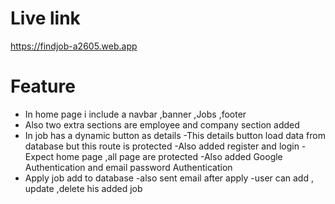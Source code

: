 # Live link
https://findjob-a2605.web.app


# Feature 
- In home page i include a navbar ,banner ,Jobs ,footer
- Also two extra sections are employee  and  company section added
- In job has a dynamic button as details
-This details button load data from database but this route is protected
-Also added register and login 
-Expect home page ,all page are protected
-Also added Google Authentication and email password Authentication 
- Apply job add to database
-also sent email after apply
-user can add , update ,delete his added job